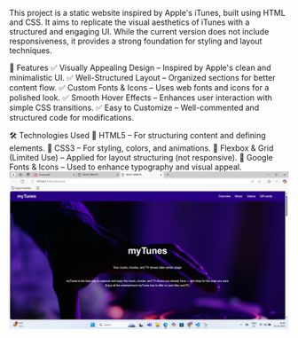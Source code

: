 This project is a static website inspired by Apple's iTunes, built using HTML and CSS. It aims to replicate the visual aesthetics of iTunes with a structured and engaging UI. While the current version does not include responsiveness, it provides a strong foundation for styling and layout techniques.

📌 Features
✅ Visually Appealing Design – Inspired by Apple's clean and minimalistic UI.
✅ Well-Structured Layout – Organized sections for better content flow.
✅ Custom Fonts & Icons – Uses web fonts and icons for a polished look.
✅ Smooth Hover Effects – Enhances user interaction with simple CSS transitions.
✅ Easy to Customize – Well-commented and structured code for modifications.

🛠 Technologies Used
🔹 HTML5 – For structuring content and defining elements.
🔹 CSS3 – For styling, colors, and animations.
🔹 Flexbox & Grid (Limited Use) – Applied for layout structuring (not responsive).
🔹 Google Fonts & Icons – Used to enhance typography and visual appeal.
![image alt](https://github.com/ISHIKATALWAR77/music-website/blob/801b73712d6dfc613fd0946811038407fbae5d35/Screenshot%20(2).png)
